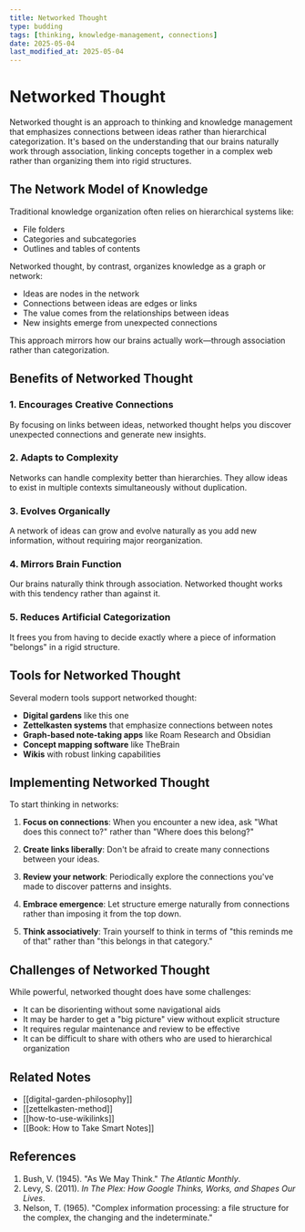 ```yaml
---
title: Networked Thought
type: budding
tags: [thinking, knowledge-management, connections]
date: 2025-05-04
last_modified_at: 2025-05-04
---
```


# Networked Thought

Networked thought is an approach to thinking and knowledge management that emphasizes connections between ideas rather than hierarchical categorization. It's based on the understanding that our brains naturally work through association, linking concepts together in a complex web rather than organizing them into rigid structures.

## The Network Model of Knowledge

Traditional knowledge organization often relies on hierarchical systems like:
- File folders
- Categories and subcategories
- Outlines and tables of contents

Networked thought, by contrast, organizes knowledge as a graph or network:
- Ideas are nodes in the network
- Connections between ideas are edges or links
- The value comes from the relationships between ideas
- New insights emerge from unexpected connections

This approach mirrors how our brains actually work—through association rather than categorization.

## Benefits of Networked Thought

### 1. Encourages Creative Connections

By focusing on links between ideas, networked thought helps you discover unexpected connections and generate new insights.

### 2. Adapts to Complexity

Networks can handle complexity better than hierarchies. They allow ideas to exist in multiple contexts simultaneously without duplication.

### 3. Evolves Organically

A network of ideas can grow and evolve naturally as you add new information, without requiring major reorganization.

### 4. Mirrors Brain Function

Our brains naturally think through association. Networked thought works with this tendency rather than against it.

### 5. Reduces Artificial Categorization

It frees you from having to decide exactly where a piece of information "belongs" in a rigid structure.

## Tools for Networked Thought

Several modern tools support networked thought:

- **Digital gardens** like this one
- **Zettelkasten systems** that emphasize connections between notes
- **Graph-based note-taking apps** like Roam Research and Obsidian
- **Concept mapping software** like TheBrain
- **Wikis** with robust linking capabilities

## Implementing Networked Thought

To start thinking in networks:

1. **Focus on connections**: When you encounter a new idea, ask "What does this connect to?" rather than "Where does this belong?"

2. **Create links liberally**: Don't be afraid to create many connections between your ideas.

3. **Review your network**: Periodically explore the connections you've made to discover patterns and insights.

4. **Embrace emergence**: Let structure emerge naturally from connections rather than imposing it from the top down.

5. **Think associatively**: Train yourself to think in terms of "this reminds me of that" rather than "this belongs in that category."

## Challenges of Networked Thought

While powerful, networked thought does have some challenges:

- It can be disorienting without some navigational aids
- It may be harder to get a "big picture" view without explicit structure
- It requires regular maintenance and review to be effective
- It can be difficult to share with others who are used to hierarchical organization

## Related Notes

- [[digital-garden-philosophy]]
- [[zettelkasten-method]]
- [[how-to-use-wikilinks]]
- [[Book: How to Take Smart Notes]]

## References

1. Bush, V. (1945). "As We May Think." *The Atlantic Monthly*.
2. Levy, S. (2011). *In The Plex: How Google Thinks, Works, and Shapes Our Lives*.
3. Nelson, T. (1965). "Complex information processing: a file structure for the complex, the changing and the indeterminate."
